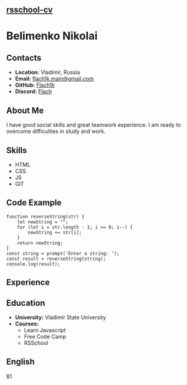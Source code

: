 ## [rsschool-cv](https://github.com/Flach1k/rsschool-cv/)
# __Belimenko Nikolai__
## __Contacts__
* __Location:__ Vladimir, Russia
* __Email:__ flach1k.main@gmail.com
* __GitHub:__ [Flach1k](https://github.com/Flach1k)
* __Discord:__ [Flach](https://discordapp.com/users/107484982875795456)
## __About Me__
I have good social skills and great teamwork experience. I am ready to overcome difficulties in study and work.
## __Skills__
* HTML
* CSS
* JS
* GIT
## __Code Example__
```
function reverseString(str) {
    let newString = "";
    for (let i = str.length - 1; i >= 0; i--) {
        newString += str[i];
    }
    return newString;
}
const string = prompt('Enter a string: ');
const result = reverseString(string);
console.log(result);
```
## __Experience__
## __Education__
* __University:__ Vladimir State University
* __Courses:__
    + Learn Javascript
    + Free Code Camp
    + RSSchool
## __English__
B1
